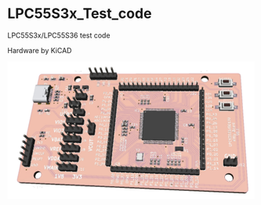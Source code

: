# LPC55S3x_Test_code
LPC55S3x/LPC55S36 test code



Hardware by KiCAD

![LPC55S3x_Kitty_Board](pictures\lpc55S3x_kitty_board.jpg)

